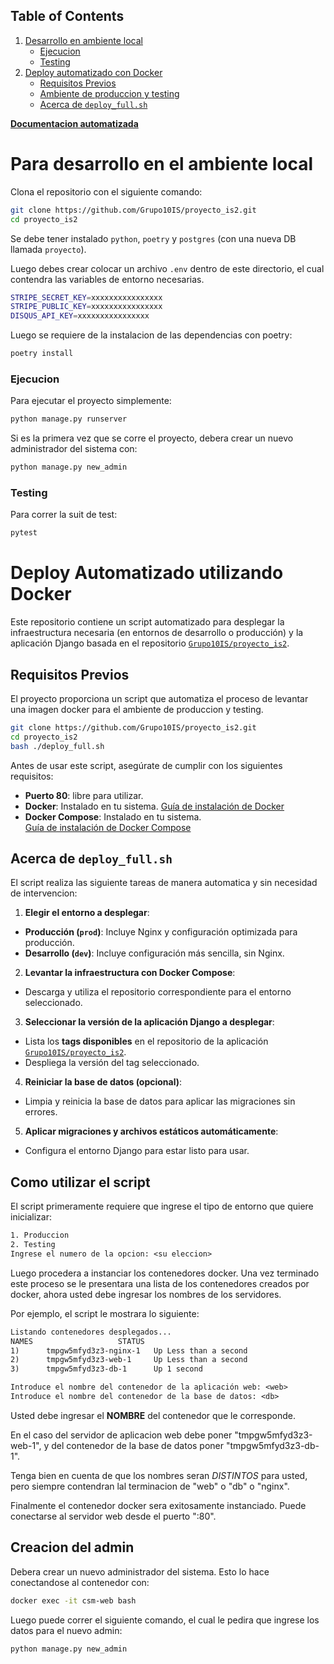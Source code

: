 ## Table of Contents

1. [Desarrollo en ambiente local](#Para-desarrollo-en-el-ambiente-local)
    * [Ejecucion](#ejecucion)
    * [Testing](#testing)
2. [Deploy automatizado con Docker](#Deploy-Automatizado-utilizando-Docker)
    * [Requisitos Previos](#requisitos-previos)
    * [Ambiente de produccion y testing](#ambiente-de-produccion-y-testing)
    * [Acerca de `deploy_full.sh`](#acerca-de-`deploy_full.sh`)

**[Documentacion automatizada](https://grupo10is.github.io/proyecto_is2/)**

# Para desarrollo en el ambiente local

Clona el repositorio con el siguiente comando:
```bash
git clone https://github.com/Grupo10IS/proyecto_is2.git 
cd proyecto_is2
```

Se debe tener instalado `python`, `poetry` y `postgres` (con una nueva DB llamada `proyecto`).

Luego debes crear colocar un archivo `.env` dentro de este directorio, el cual contendra las
variables de entorno necesarias.

```bash
STRIPE_SECRET_KEY=xxxxxxxxxxxxxxxx
STRIPE_PUBLIC_KEY=xxxxxxxxxxxxxxxx
DISQUS_API_KEY=xxxxxxxxxxxxxxxx
```

Luego se requiere de la instalacion de las dependencias con poetry:

```bash
poetry install
```

### Ejecucion

Para ejecutar el proyecto simplemente:
```bash
python manage.py runserver
```


Si es la primera vez que se corre el proyecto, debera crear un nuevo administrador del sistema
con: 

```bash
python manage.py new_admin
```

### Testing

Para correr la suit de test:

```bash
pytest
```

# Deploy Automatizado utilizando Docker

Este repositorio contiene un script automatizado para desplegar la infraestructura necesaria
(en entornos de desarrollo o producción) y la aplicación Django basada en el repositorio
[`Grupo10IS/proyecto_is2`](https://github.com/Grupo10IS/proyecto_is2).

## Requisitos Previos

El proyecto proporciona un script que automatiza el proceso de levantar una imagen docker para
el ambiente de produccion y testing.

```bash
git clone https://github.com/Grupo10IS/proyecto_is2.git
cd proyecto_is2
bash ./deploy_full.sh
```

Antes de usar este script, asegúrate de cumplir con los siguientes requisitos:

- **Puerto 80**:
  libre para utilizar.
- **Docker**:
  Instalado en tu sistema.
  [Guía de instalación de Docker](https://docs.docker.com/get-docker/)
- **Docker Compose**:
  Instalado en tu sistema.
  [Guía de instalación de Docker Compose](https://docs.docker.com/compose/install/)

## Acerca  de `deploy_full.sh`

  El script realiza las siguiente tareas de manera automatica y sin necesidad de intervencion:

  1. **Elegir el entorno a desplegar**:
  - **Producción (`prod`)**:
    Incluye Nginx y configuración optimizada para producción.
  - **Desarrollo (`dev`)**:
    Incluye configuración más sencilla, sin Nginx.

  2. **Levantar la infraestructura con Docker Compose**:
  - Descarga y utiliza el repositorio correspondiente para el entorno seleccionado.

  3. **Seleccionar la versión de la aplicación Django a desplegar**:
  - Lista los **tags disponibles** en el repositorio de la aplicación
    [`Grupo10IS/proyecto_is2`](https://github.com/Grupo10IS/proyecto_is2).
  - Despliega la versión del tag seleccionado.

  4. **Reiniciar la base de datos (opcional)**:
  - Limpia y reinicia la base de datos para aplicar las migraciones sin errores.

  5. **Aplicar migraciones y archivos estáticos automáticamente**:
  - Configura el entorno Django para estar listo para usar.

## Como utilizar el script

El script primeramente requiere que ingrese el tipo de entorno que quiere inicializar:

```txt
1. Produccion
2. Testing
Ingrese el numero de la opcion: <su eleccion> 
```

Luego procedera a instanciar los contenedores docker.
Una vez terminado este proceso se le presentara una lista de los contenedores creados por
docker, ahora usted debe ingresar los nombres de los servidores. 

Por ejemplo, el script le mostrara lo siguiente:

```txt
Listando contenedores desplegados...
NAMES                   STATUS
1)      tmpgw5mfyd3z3-nginx-1   Up Less than a second
2)      tmpgw5mfyd3z3-web-1     Up Less than a second
3)      tmpgw5mfyd3z3-db-1      Up 1 second

Introduce el nombre del contenedor de la aplicación web: <web>
Introduce el nombre del contenedor de la base de datos: <db>
```

Usted debe ingresar el **NOMBRE** del contenedor que le corresponde.

En el caso del servidor de aplicacion web debe poner "tmpgw5mfyd3z3-web-1", y del contenedor de
la base de datos poner "tmpgw5mfyd3z3-db-1".

Tenga bien en cuenta de que los nombres seran *DISTINTOS* para usted, pero siempre contendran
lal terminacion de "web" o "db" o "nginx".

Finalmente el contenedor docker sera exitosamente instanciado.
Puede conectarse al servidor web desde el puerto ":80".

## Creacion del admin

Debera crear un nuevo administrador del sistema.
Esto lo hace conectandose al contenedor con:

```bash
docker exec -it csm-web bash
```

Luego puede correr el siguiente comando, el cual le pedira que ingrese los datos para el nuevo
admin: 

```bash
python manage.py new_admin
```
